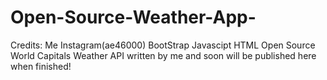 ﻿# Open-Source-Weather-App-
 
 Credits:
 Me Instagram(ae46000)
 BootStrap 
 Javascipt
 HTML
 Open Source World Capitals Weather API written by me and soon will be published here when finished!
